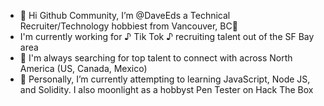 - 👋 Hi Github Community, I’m @DaveEds a Technical Recruiter/Technology hobbiest from Vancouver, BC🍁
- I'm currently working for ♪ Tik Tok ♪ recruiting talent out of the SF Bay area
- 👀 I'm always searching for top talent to connect with across North America (US, Canada, Mexico)
- 🌱 Personally, I’m currently attempting to learning JavaScript, Node JS, and Solidity. I also moonlight as a hobbyst Pen Tester on Hack The Box
